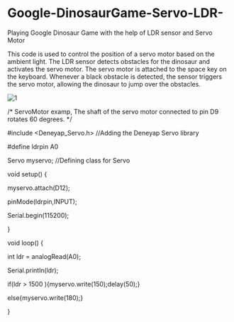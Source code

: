 # Google-DinosaurGame-Servo-LDR-
Playing Google Dinosaur Game with the help of LDR sensor and Servo Motor


This code is used to control the position of a servo motor based on the ambient light. The LDR sensor detects obstacles for the dinosaur and activates the servo motor. The servo motor is attached to the space key on the keyboard. Whenever a black obstacle is detected, the sensor triggers the servo motor, allowing the dinosaur to jump over the obstacles.


![1](https://github.com/nupeldakandemir/Google-DinosaurGame-Servo-LDR-/assets/120253252/03021bd9-6b13-42d1-be2e-6447240c3422)



/*
  ServoMotor examp,
  The shaft of the servo motor connected to pin D9 rotates 60 degrees.
*/

#include <Deneyap_Servo.h>           //Adding the Deneyap Servo library 

#define ldrpin A0

Servo myservo;                         //Defining class for Servo


void setup() {  

  myservo.attach(D12);
  
  pinMode(ldrpin,INPUT);
  
  Serial.begin(115200);

}

void loop() {

  int ldr = analogRead(A0);
  
  Serial.println(ldr);
  
  if(ldr > 1500  ){myservo.write(150);delay(50);}
  
  else{myservo.write(180);}                     

}



